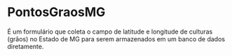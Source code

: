 # PontosGraosMG

É um formulário que coleta o campo de latitude e longitude de culturas (grãos) no Estado de MG para serem armazenados em um banco de dados diretamente.
